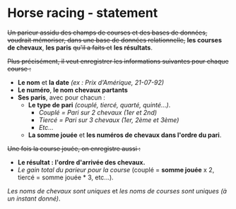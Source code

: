 Horse racing - statement
=========

~~Un parieur assidu des champs de courses et des bases de données, voudrait mémoriser, dans une base de données relationnelle,~~ **les courses de chevaux**, **les paris** ~~qu'il a faits et~~ **les résultats**.
 
~~Plus précisément, il veut enregistrer les informations suivantes pour chaque course :~~
  
- **Le nom** et **la date** *(ex : Prix d'Amérique, 21-07-92)*
- **Le numéro**, **le nom chevaux partants**
- **Ses paris**, avec pour chacun :  
    - **Le type de pari** *(couplé, tiercé, quarté, quinté...)*. 
        - *Couplé = Pari sur 2 chevaux (1er et 2nd)* 
        - *Tiercé = Pari sur 3 chevaux (1er, 2ème et 3ème)*
        - *Etc...*
    - **La somme jouée** et **les numéros de chevaux dans l'ordre du pari**. 
 
~~Une fois la course jouée, on enregistre aussi :~~
  
- **Le résultat : l'ordre d'arrivée des chevaux.**
- *Le gain total du parieur pour la course* (couplé = **somme jouée** x 2, tiercé = somme jouée * 3, etc...).
 
*Les noms de chevaux sont uniques* et *les noms de courses sont uniques* *(à un instant donné)*.
